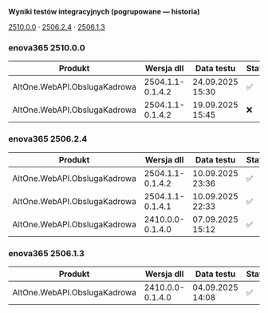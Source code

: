 **Wyniki testów integracyjnych (pogrupowane — historia)**

[2510.0.0](#enova365-251000) · [2506.2.4](#enova365-250624) · [2506.1.3](#enova365-250613)

### enova365 2510.0.0

| Produkt                      | Wersja dll       | Data testu       | Status |
|------------------------------|------------------|------------------|--------|
| AltOne.WebAPI.ObslugaKadrowa | 2504.1.1-0.1.4.2 | 24.09.2025 15:30 | ✅      |
| AltOne.WebAPI.ObslugaKadrowa | 2504.1.1-0.1.4.2 | 19.09.2025 15:45 | ❌      |

### enova365 2506.2.4

| Produkt                      | Wersja dll       | Data testu       | Status |
|------------------------------|------------------|------------------|--------|
| AltOne.WebAPI.ObslugaKadrowa | 2504.1.1-0.1.4.2 | 10.09.2025 23:36 | ✅      |
| AltOne.WebAPI.ObslugaKadrowa | 2504.1.1-0.1.4.1 | 10.09.2025 22:33 | ✅      |
| AltOne.WebAPI.ObslugaKadrowa | 2410.0.0-0.1.4.0 | 07.09.2025 15:12 | ✅      |

### enova365 2506.1.3

| Produkt                      | Wersja dll       | Data testu       | Status |
|------------------------------|------------------|------------------|--------|
| AltOne.WebAPI.ObslugaKadrowa | 2410.0.0-0.1.4.0 | 04.09.2025 14:08 | ✅      |

